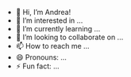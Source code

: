 - 👋 Hi, I’m Andrea!
- 👀 I’m interested in ...
- 🌱 I’m currently learning ...
- 💞️ I’m looking to collaborate on ...
- 📫 How to reach me ...
- 😄 Pronouns: ...
- ⚡ Fun fact: ...

<!---
andreyaii/andreyaii is a ✨ special ✨ repository because its `README.md` (this file) appears on your GitHub profile.
You can click the Preview link to take a look at your changes.
--->
